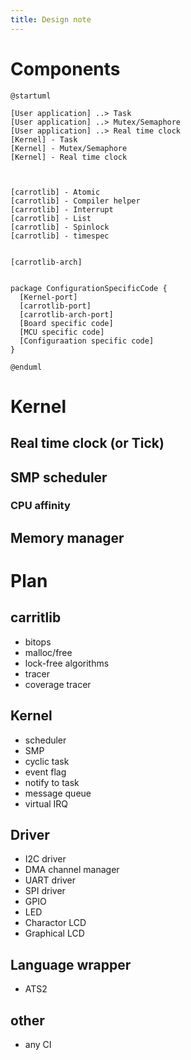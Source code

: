 ```yaml
---
title: Design note
---
```



Components
================

```plantuml
@startuml

[User application] ..> Task
[User application] ..> Mutex/Semaphore
[User application] ..> Real time clock
[Kernel] - Task
[Kernel] - Mutex/Semaphore
[Kernel] - Real time clock



[carrotlib] - Atomic
[carrotlib] - Compiler helper
[carrotlib] - Interrupt
[carrotlib] - List
[carrotlib] - Spinlock
[carrotlib] - timespec


[carrotlib-arch]


package ConfigurationSpecificCode {
  [Kernel-port]
  [carrotlib-port]
  [carrotlib-arch-port]
  [Board specific code]
  [MCU specific code]
  [Configuraation specific code]
}

@enduml
```




Kernel
==========

## Real time clock (or Tick)


## SMP scheduler

### CPU affinity



## Memory manager



Plan
======

## carritlib

  - bitops
  - malloc/free
  - lock-free algorithms
  - tracer
  - coverage tracer


## Kernel

  - scheduler
  - SMP
  - cyclic task
  - event flag
  - notify to task
  - message queue
  - virtual IRQ


## Driver

  - I2C driver
  - DMA channel manager
  - UART driver
  - SPI driver
  - GPIO
  - LED
  - Charactor LCD
  - Graphical LCD


## Language wrapper

  - ATS2

## other

  - any CI

